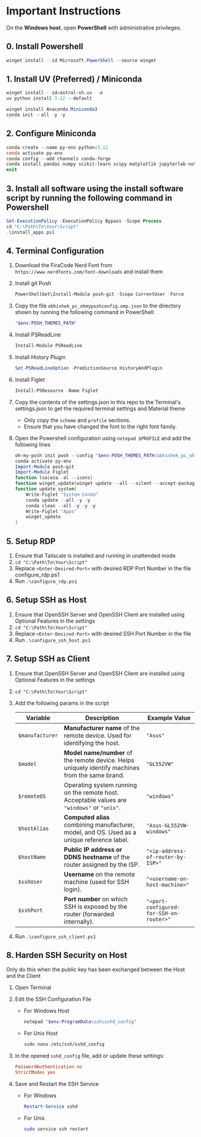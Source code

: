 # Important Instructions

On the **Windows host**, open **PowerShell** with administrative privileges.

## 0. Install Powershell

```powershell
winget install --id Microsoft.PowerShell --source winget
```

## 1. Install UV (Preferred) / Miniconda

```powershell
winget install --id=astral-sh.uv  -e
uv python install 3.12 --default
```

```powershell
winget install Anaconda.Miniconda3
conda init --all -y -y
```

## 2. Configure Miniconda

```powershell
conda create --name py-env python=3.12
conda activate py-env
conda config --add channels conda-forge
conda install pandas numpy scikit-learn scipy matplotlib jupyterlab notebook
exit
```

## 3. Install all software using the install software script by running the following command in Powershell

```powershell
Set-ExecutionPolicy -ExecutionPolicy Bypass -Scope Process
cd "C:\Path\To\Your\Script"
.\install_apps.ps1
```

## 4. Terminal Configuration

   1. Download the FiraCode Nerd Font from `https://www.nerdfonts.com/font-downloads` and install them
   1. Install git Posh

      ```powershell
      PowerShellGet\Install-Module posh-git -Scope CurrentUser -Force
      ```
   1. Copy the file `abhishek_pc_ohmyposhconfig.omp.json` to the directory shown by running the following command in PowerShell: 
      ```powershell
      "$env:POSH_THEMES_PATH"
      ```
   1. Install PSReadLine
      ```powershell
      Install-Module PSReadLine
      ```
   1. Install History Plugin
      ```powershell
      Set-PSReadLineOption -PredictionSource HistoryAndPlugin
      ```
   1. Install Figlet
      ```powershell
      Install-PSResource -Name Figlet
      ```
   1. Copy the contents of the settings.json in this repo to the Terminal's settings.json to get the required terminal settings and Material theme
      - Only copy the ```scheme``` and ```profile``` sections.
      - Ensure that you have changed the font to the right font family.
   1. Open the Powershell configuration using ```notepad $PROFILE``` and add the following lines

      ```powershell
      oh-my-posh init pwsh --config "$env:POSH_THEMES_PATH/abhishek_pc_ohmyposhconfig.omp.json" | Invoke-Expression
      conda activate py-env
      Import-Module posh-git
      Import-Module Figlet
      function lsa{eza -al --icons}
      function winget_update{winget update --all --silent --accept-package-agreements --accept-source-agreements}
      function update_system{
          Write-Figlet "System Conda"
          conda update --all -y -y
          conda clean --all -y -y -y
          Write-Figlet "Apps"
          winget_update
      }
      
      ```

## 5. Setup RDP

   1. Ensure that Tailscale is installed and running in unattended mode
   1. `cd "C:\Path\To\Your\Script"`
   1. Replace `<Enter-Desired-Port>` with desired RDP Port Number in the file configure_rdp.ps1
   1. Run `.\configure_rdp.ps1`

## 6. Setup SSH as Host

   1. Ensure that OpenSSH Server and OpenSSH Client are installed using Optional Features in the settings
   1. `cd "C:\Path\To\Your\Script"`
   1. Replace `<Enter-Desired-Port>` with desired SSH Port Number in the file 
   1. Run `.\configure_ssh_host.ps1`

## 7. Setup SSH as Client

   1. Ensure that OpenSSH Server and OpenSSH Client are installed using Optional Features in the settings
   1. `cd "C:\Path\To\Your\Script"`
   1. Add the following params in the script

      | Variable        | Description                                                                                       | Example Value                           |
      | --------------- | ------------------------------------------------------------------------------------------------- | --------------------------------------- |
      | `$manufacturer` | **Manufacturer name** of the remote device. Used for identifying the host.                        | `"Asus"`                                |
      | `$model`        | **Model name/number** of the remote device. Helps uniquely identify machines from the same brand. | `"GL552VW"`                             |
      | `$remoteOS`     | Operating system running on the remote host. Acceptable values are `"windows"` or `"unix"`.       | `"windows"`                             |
      | `$hostAlias`    | **Computed alias** combining manufacturer, model, and OS. Used as a unique reference label.       | `"Asus-GL552VW-windows"`                |
      | `$hostName`     | **Public IP address or DDNS hostname** of the router assigned by the ISP.                         | `"<ip-address-of-router-by-ISP>"`       |
      | `$sshUser`      | **Username** on the remote machine (used for SSH login).                                          | `"<username-on-host-machine>"`          |
      | `$sshPort`      | **Port number** on which SSH is exposed by the router (forwarded internally).                     | `"<port-configured-for-SSH-on-router>"` |

   1. Run `.\configure_ssh_client.ps1`

## 8. Harden SSH Security on Host

   Only do this when the public key has been exchanged between the Host and the Client

   1. Open Terminal
   1. Edit the SSH Configuration File
      - For Windows Host
         ```powershell
         notepad "$env:ProgramData\ssh\sshd_config"
         ```
      - For Unix Host
         ```bash
         sudo nano /etc/ssh/sshd_config
         ```
   1. In the opened `sshd_config` file, add or update these settings:

         ```ini
         PasswordAuthentication no
         StrictModes yes
         ```
   1. Save and Restart the SSH Service
      - For Windows
         ```powershell
         Restart-Service sshd
         ```
      - For Unix
         ```bash
         sudo service ssh restart
         ```
